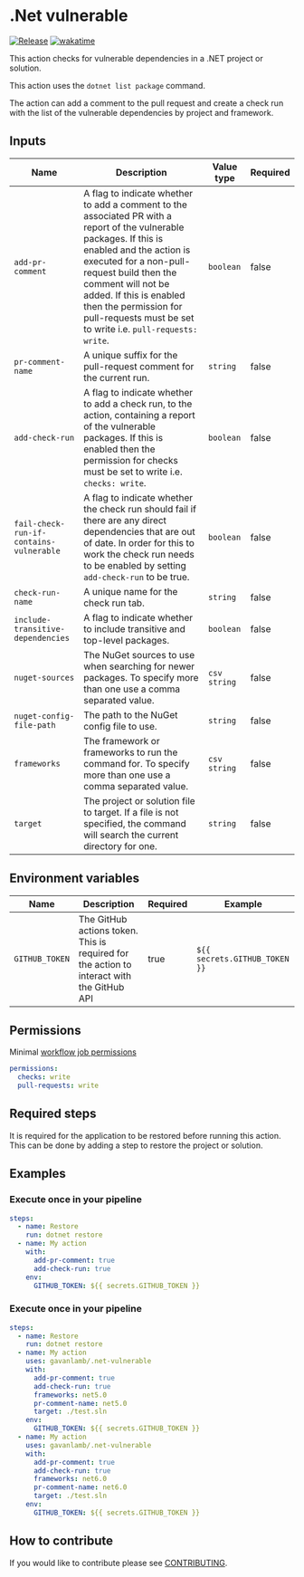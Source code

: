 # .Net vulnerable
[![Release](https://github.com/gavanlamb/.net-vulnerable/actions/workflows/release.yml/badge.svg)](https://github.com/gavanlamb/.net-vulnerable/actions/workflows/release.yml)
[![wakatime](https://wakatime.com/badge/github/gavanlamb/.net-vulnerable.svg)](https://wakatime.com/badge/github/gavanlamb/.net-vulnerable)

This action checks for vulnerable dependencies in a .NET project or solution.

This action uses the `dotnet list package` command.

The action can add a comment to the pull request and create a check run with the list of the vulnerable dependencies by project and framework.

## Inputs
| Name                                    | Description                                                                                                                                                                                                                                                                                                                          | Value type   | Required |
|-----------------------------------------|--------------------------------------------------------------------------------------------------------------------------------------------------------------------------------------------------------------------------------------------------------------------------------------------------------------------------------------|--------------|----------|
| `add-pr-comment`                        | A flag to indicate whether to add a comment to the associated PR with a report of the vulnerable packages. If this is enabled and the action is executed for a non-pull-request build then the comment will not be added. If this is enabled then the permission for pull-requests must be set to write i.e. `pull-requests: write`. | `boolean`    | false    |
| `pr-comment-name`                       | A unique suffix for the pull-request comment for the current run.                                                                                                                                                                                                                                                                    | `string`     | false    |
| `add-check-run`                         | A flag to indicate whether to add a check run, to the action, containing a report of the vulnerable packages. If this is enabled then the permission for checks must be set to write i.e. `checks: write`.                                                                                                                           | `boolean`    | false    |
| `fail-check-run-if-contains-vulnerable` | A flag to indicate whether the check run should fail if there are any direct dependencies that are out of date. In order for this to work the check run needs to be enabled by setting `add-check-run` to be true.                                                                                                                   | `boolean`    | false    |
| `check-run-name`                        | A unique name for the check run tab.                                                                                                                                                                                                                                                                                                 | `string`     | false    |
| `include-transitive-dependencies`       | A flag to indicate whether to include transitive and top-level packages.                                                                                                                                                                                                                                                             | `boolean`    | false    |
| `nuget-sources`                         | The NuGet sources to use when searching for newer packages. To specify more than one use a comma separated value.                                                                                                                                                                                                                    | `csv string` | false    |
| `nuget-config-file-path`                | The path to the NuGet config file to use.                                                                                                                                                                                                                                                                                            | `string`     | false    |
| `frameworks`                            | The framework or frameworks to run the command for. To specify more than one use a comma separated value.                                                                                                                                                                                                                            | `csv string` | false    |
| `target`                                | The project or solution file to target. If a file is not specified, the command will search the current directory for one.                                                                                                                                                                                                           | `string`     | false    |

## Environment variables
| Name           | Description                                                                               | Required | Example                       |
|----------------|-------------------------------------------------------------------------------------------|----------|-------------------------------|
| `GITHUB_TOKEN` | The GitHub actions token. This is required for the action to interact with the GitHub API | true     | `${{ secrets.GITHUB_TOKEN }}` |

## Permissions
Minimal [workflow job permissions](https://docs.github.com/en/actions/using-jobs/assigning-permissions-to-jobs#example-setting-permissions-for-a-specific-job)

```yaml
permissions:
  checks: write
  pull-requests: write
```

## Required steps
It is required for the application to be restored before running this action. This can be done by adding a step to restore the project or solution.


## Examples
### Execute once in your pipeline

```yaml
steps:
  - name: Restore
    run: dotnet restore
  - name: My action
    with:
      add-pr-comment: true
      add-check-run: true
    env:
      GITHUB_TOKEN: ${{ secrets.GITHUB_TOKEN }}
```

### Execute once in your pipeline

```yaml
steps:
  - name: Restore
    run: dotnet restore
  - name: My action
    uses: gavanlamb/.net-vulnerable
    with:
      add-pr-comment: true
      add-check-run: true
      frameworks: net5.0
      pr-comment-name: net5.0
      target: ./test.sln
    env:
      GITHUB_TOKEN: ${{ secrets.GITHUB_TOKEN }}
  - name: My action
    uses: gavanlamb/.net-vulnerable
    with:
      add-pr-comment: true
      add-check-run: true
      frameworks: net6.0
      pr-comment-name: net6.0
      target: ./test.sln
    env:
      GITHUB_TOKEN: ${{ secrets.GITHUB_TOKEN }}
```

## How to contribute

If you would like to contribute please see [CONTRIBUTING](https://github.com/gavanlamb/.net-vulnerable/blob/main/CONTRIBUTING.md).
